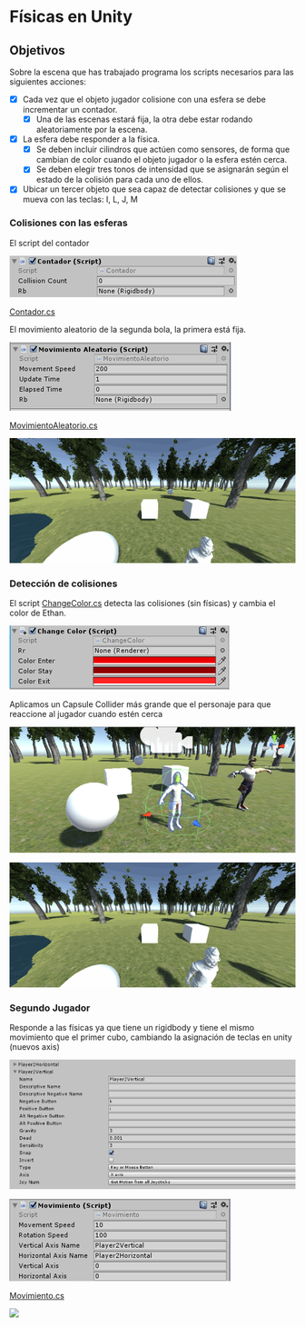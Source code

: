 # Físicas en Unity

## Objetivos
Sobre la escena que has trabajado programa los scripts necesarios para las siguientes acciones:

- [x] Cada vez que el objeto jugador colisione con una esfera se debe incrementar un contador.
  * [x] Una de las escenas estará fija, la otra debe estar rodando aleatoriamente por la escena.
- [x] La esfera debe responder a la física.
  * [x] Se deben incluir cilindros que actúen como sensores, de forma que cambian de color cuando el objeto jugador o la esfera estén cerca.
  * [x] Se deben elegir tres tonos de intensidad que se asignarán según el estado de la colisión para cada uno de ellos.
- [x] Ubicar un tercer objeto que sea capaz de detectar colisiones y que se mueva con las teclas: I, L, J, M

### Colisiones con las esferas
El script del contador

![](img/contador1.png)

[Contador.cs](script/Contador.cs)

El movimiento aleatorio de la segunda bola, la primera está fija.

![](img/movimiento_aleatorio1.png)

[MovimientoAleatorio.cs](script/MovimientoAleatorio.cs)

![](img/movimiento_aleatorio.gif)

### Detección de colisiones
El script [ChangeColor.cs](script/ChangeColor.cs) detecta las colisiones (sin físicas) y cambia el color de Ethan.

![](img/change_color.png)

Aplicamos un Capsule Collider más grande que el personaje para que reaccione al jugador cuando estén cerca

![](img/capsule_collider.png)

![](img/change_color.gif)

### Segundo Jugador
Responde a las físicas ya que tiene un rigidbody y tiene el mismo movimiento que el primer cubo, cambiando la asignación de teclas en unity (nuevos axis)

![](img/axis.png)

![](img/movimiento_segundo_jugador.png)

[Movimiento.cs](script/Movimiento.cs)

![](img/segundo_jugador.gif)
